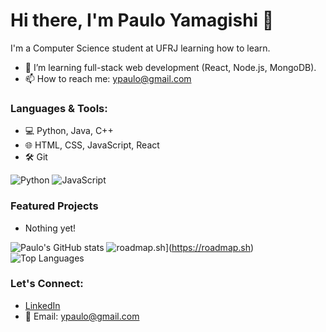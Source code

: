# Hi there, I'm Paulo Yamagishi 👋

I'm a Computer Science student at UFRJ learning how to learn.

- 🌱 I’m learning full-stack web development (React, Node.js, MongoDB).
- 📫 How to reach me: ypaulo@gmail.com

### Languages & Tools:
- 💻 Python, Java, C++
- 🌐 HTML, CSS, JavaScript, React
- 🛠 Git

![Python](https://img.shields.io/badge/Python-3776AB?style=for-the-badge&logo=python&logoColor=white)
![JavaScript](https://img.shields.io/badge/JavaScript-F7DF1E?style=for-the-badge&logo=javascript&logoColor=black)

### Featured Projects
- Nothing yet!

![Paulo's GitHub stats](https://github-readme-stats.vercel.app/api?username=fypaulo&show_icons=true&theme=radical)
![roadmap.sh](https://roadmap.sh/card/wide/66c2847a837d383f4aebffd6?variant=dark)](https://roadmap.sh)
![Top Languages](https://github-readme-stats.vercel.app/api/top-langs/?username=fypaulo&layout=compact&theme=radical)

### Let's Connect:
- [LinkedIn](https://www.linkedin.com/in/paulo-yamagishi-a9a36b239/)
- 📧 Email: ypaulo@gmail.com

<!--
**fypaulo/fypaulo** is a ✨ _special_ ✨ repository because its `README.md` (this file) appears on your GitHub profile.

Here are some ideas to get you started:

- 🔭 I’m currently working on ...
- 🌱 I’m currently learning ...
- 👯 I’m looking to collaborate on ...
- 🤔 I’m looking for help with ...
- 💬 Ask me about ...
- 📫 How to reach me: ...
- 😄 Pronouns: ...
- ⚡ Fun fact: ...
-->
